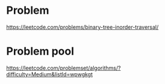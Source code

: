 # Problem
https://leetcode.com/problems/binary-tree-inorder-traversal/

# Problem pool
https://leetcode.com/problemset/algorithms/?difficulty=Medium&listId=wpwgkgt